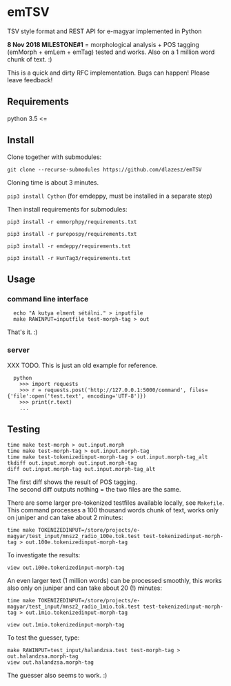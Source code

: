 # emTSV

TSV style format and REST API for e-magyar implemented in Python

 __8 Nov 2018 MILESTONE#1__ =
morphological analysis + POS tagging
(emMorph + emLem + emTag) tested and works.
Also on a 1 million word chunk of text. :)

This is a quick and dirty RFC implementation. Bugs can happen!
Please leave feedback!

## Requirements

python 3.5 <=

## Install

Clone together with submodules:

`git clone --recurse-submodules https://github.com/dlazesz/emTSV`

Cloning time is about 3 minutes.

`pip3 install Cython` (for emdeppy, must be installed in a separate step)

Then install requirements for submodules:

`pip3 install -r emmorphpy/requirements.txt`

`pip3 install -r purepospy/requirements.txt`

`pip3 install -r emdeppy/requirements.txt`

`pip3 install -r HunTag3/requirements.txt`

## Usage

### command line interface

```
  echo "A kutya elment sétálni." > inputfile
  make RAWINPUT=inputfile test-morph-tag > out
```

That's it. :)

### server

XXX TODO. This is just an old example for reference.

```
  python
	>>> import requests
	>>> r = requests.post('http://127.0.0.1:5000/command', files={'file':open('test.text', encoding='UTF-8')})
	>>> print(r.text)
	...
```

## Testing

```
time make test-morph > out.input.morph
time make test-morph-tag > out.input.morph-tag
time make test-tokenizedinput-morph-tag > out.input.morph-tag_alt
tkdiff out.input.morph out.input.morph-tag
diff out.input.morph-tag out.input.morph-tag_alt
```

The first diff shows the result of POS tagging.
<br/>
The second diff outputs nothing = the two files are the same.


There are some larger pre-tokenized testfiles available locally,
see `Makefile`.
<br/>
This command processes a 100 thousand words chunk of text,
works only on juniper and can take about 2 minutes:

```
time make TOKENIZEDINPUT=/store/projects/e-magyar/test_input/mnsz2_radio_100e.tok.test test-tokenizedinput-morph-tag > out.100e.tokenizedinput-morph-tag
```

To investigate the results:

```
view out.100e.tokenizedinput-morph-tag
```

An even larger text (1 million words) can be processed smoothly,
this works also only on juniper and can take about 20 (!) minutes:

```
time make TOKENIZEDINPUT=/store/projects/e-magyar/test_input/mnsz2_radio_1mio.tok.test test-tokenizedinput-morph-tag > out.1mio.tokenizedinput-morph-tag
```

```
view out.1mio.tokenizedinput-morph-tag
```

To test the guesser, type:

```
make RAWINPUT=test_input/halandzsa.test test-morph-tag > out.halandzsa.morph-tag
view out.halandzsa.morph-tag
```

The guesser also seems to work. :)
